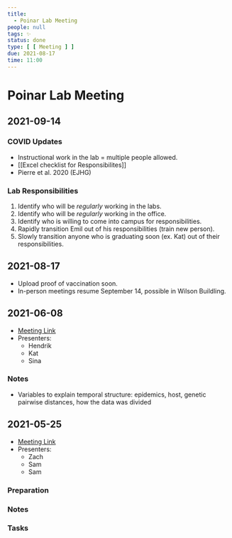 ```yaml
---
title:
  - Poinar Lab Meeting
people: null
tags: ✨
status: done
type: [ [ Meeting ] ]
due: 2021-08-17
time: 11:00
---
```


# Poinar Lab Meeting

## 2021-09-14

### COVID Updates

- Instructional work in the lab = multiple people allowed.
- [[Excel checklist for Responsibilites]]
- Pierre et al. 2020 (EJHG)

### Lab Responsibilities

1. Identify who will be _regularly_ working in the labs.
2. Identify who will be _regularly_ working in the office.
3. Identify who is willing to come into campus for responsibilities.
4. Rapidly transition Emil out of his responsibilities (train new person).
5. Slowly transition anyone who is graduating soon (ex. Kat) out of their responsibilities.

## 2021-08-17

- Upload proof of vaccination soon.
- In-person meetings resume September 14, possible in Wilson Buildling.

## 2021-06-08

- [Meeting Link](https://us02web.zoom.us/j/89491347594?pwd=amxXdUxweFRPUFR0TnR6MXFncEhLQT09)
- Presenters:
	- Hendrik
	- Kat
	- Sina
	
### Notes

- Variables to explain temporal structure: epidemics, host, genetic pairwise distances, how the data was divided


## 2021-05-25

- [Meeting Link](https://us02web.zoom.us/j/82974694397?pwd=anp0LzJPNTlnVUJxTjFsWEdZTFM2UT09)
- Presenters:
	- Zach
	- Sam
	- Sam

### Preparation

### Notes

### Tasks